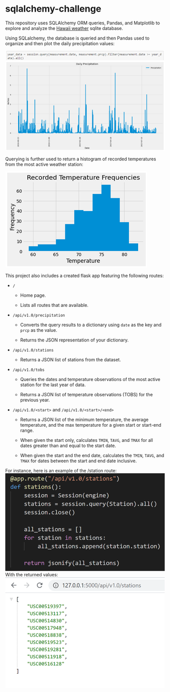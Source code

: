 # sqlalchemy-challenge

This repository uses SQLAlchemy ORM queries, Pandas, and Matplotlib to explore and analyze the [Hawaii weather](https://github.com/lmfao415/sqlalchemy-challenge/blob/main/Resources/hawaii.sqlite) sqlite database.

Using SQLalchemy, the database is queried and then Pandas used to organize and then plot the daily precipitation values:

![q](https://github.com/lmfao415/sqlalchemy-challenge/blob/main/Resources/query.png?raw=true)
![sample](https://github.com/lmfao415/sqlalchemy-challenge/blob/main/Resources/precp.png?raw=true)

Querying is further used to return a histogram of recorded temperatures from the most active weather station:

![sample](https://github.com/lmfao415/sqlalchemy-challenge/blob/main/Resources/tempfreq.png)


This project also includes a created flask app featuring the following routes:

* `/`

  * Home page.

  * Lists all routes that are available.

* `/api/v1.0/precipitation`

  * Converts the query results to a dictionary using `date` as the key and `prcp` as the value.

  * Returns the JSON representation of your dictionary.

* `/api/v1.0/stations`

  * Returns a JSON list of stations from the dataset.

* `/api/v1.0/tobs`
  * Queries the dates and temperature observations of the most active station for the last year of data.
  
  * Returns a JSON list of temperature observations (TOBS) for the previous year.

* `/api/v1.0/<start>` and `/api/v1.0/<start>/<end>`

  * Returns a JSON list of the minimum temperature, the average temperature, and the max temperature for a given start or start-end range.

  * When given the start only, calculates `TMIN`, `TAVG`, and `TMAX` for all dates greater than and equal to the start date.

  * When given the start and the end date, calculates the `TMIN`, `TAVG`, and `TMAX` for dates between the start and end date inclusive.
  
 For instance, here is an example of the /station route:
 ![app](https://github.com/lmfao415/sqlalchemy-challenge/blob/main/Resources/app2.png?raw=true)
 With the returned values:
 ![app](https://github.com/lmfao415/sqlalchemy-challenge/blob/main/Resources/app.png?raw=true)
